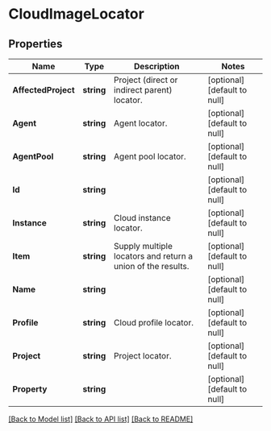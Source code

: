 # CloudImageLocator

## Properties
Name | Type | Description | Notes
------------ | ------------- | ------------- | -------------
**AffectedProject** | **string** | Project (direct or indirect parent) locator. | [optional] [default to null]
**Agent** | **string** | Agent locator. | [optional] [default to null]
**AgentPool** | **string** | Agent pool locator. | [optional] [default to null]
**Id** | **string** |  | [optional] [default to null]
**Instance** | **string** | Cloud instance locator. | [optional] [default to null]
**Item** | **string** | Supply multiple locators and return a union of the results. | [optional] [default to null]
**Name** | **string** |  | [optional] [default to null]
**Profile** | **string** | Cloud profile locator. | [optional] [default to null]
**Project** | **string** | Project locator. | [optional] [default to null]
**Property** | **string** |  | [optional] [default to null]

[[Back to Model list]](../README.md#documentation-for-models) [[Back to API list]](../README.md#documentation-for-api-endpoints) [[Back to README]](../README.md)



